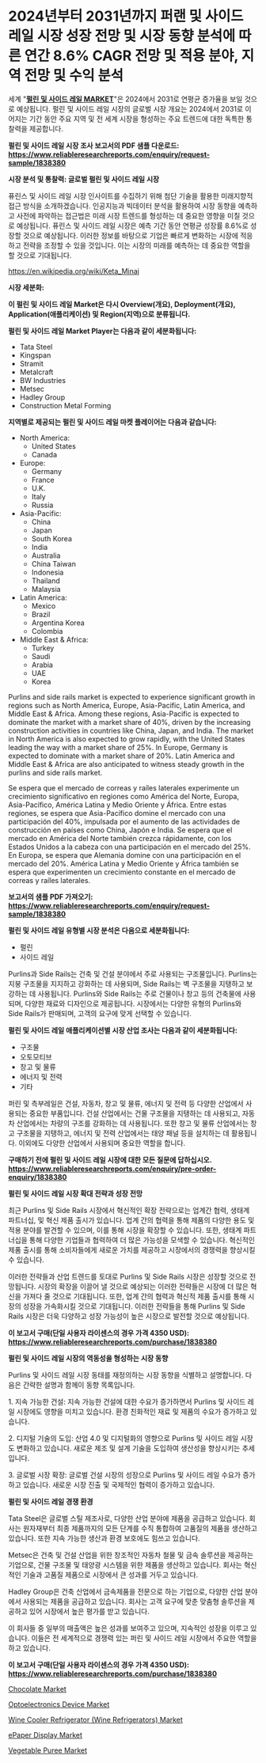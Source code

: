 <p><h1>2024년부터 2031년까지 퍼랜 및 사이드 레일 시장 성장 전망 및 시장 동향 분석에 따른 연간 8.6% CAGR 전망 및 적용 분야, 지역 전망 및 수익 분석</h1></p><p>세계 "<strong><a href="https://www.reliableresearchreports.com/purlins-and-side-rails-r1838380">펄린 및 사이드 레일 MARKET</a></strong>"은 2024에서 2031로 연평균 증가율을 보일 것으로 예상됩니다. 펄린 및 사이드 레일 시장의 글로벌 시장 개요는 2024에서 2031로 이어지는 기간 동안 주요 지역 및 전 세계 시장을 형성하는 주요 트렌드에 대한 독특한 통찰력을 제공합니다.</p>
<p><strong>펄린 및 사이드 레일 시장 조사 보고서의 PDF 샘플 다운로드: <a href="https://www.reliableresearchreports.com/enquiry/request-sample/1838380">https://www.reliableresearchreports.com/enquiry/request-sample/1838380</a></strong></p>
<p><strong>시장 분석 및 통찰력: 글로벌 펄린 및 사이드 레일 시장</strong></p>
<p><p>퓨린스 및 사이드 레일 시장 인사이트를 수집하기 위해 첨단 기술을 활용한 미래지향적 접근 방식을 소개하겠습니다. 인공지능과 빅데이터 분석을 활용하여 시장 동향을 예측하고 사전에 파악하는 접근법은 미래 시장 트렌드를 형성하는 데 중요한 영향을 미칠 것으로 예상됩니다. 퓨린스 및 사이드 레일 시장은 예측 기간 동안 연평균 성장률 8.6%로 성장할 것으로 예상됩니다. 이러한 정보를 바탕으로 기업은 빠르게 변화하는 시장에 적응하고 전략을 조정할 수 있을 것입니다. 이는 시장의 미래를 예측하는 데 중요한 역할을 할 것으로 기대됩니다.</p></p>
<p><a href="%7CAUTHORITHY_DOMAIN_URL%7C">https://en.wikipedia.org/wiki/Keta_Minaj</a></p>
<p><strong>시장 세분화:</strong></p>
<p><strong>이 펄린 및 사이드 레일 Market은 다시 Overview(개요), Deployment(개요), Application(애플리케이션) 및 Region(지역)으로 분류됩니다.</strong></p>
<p><strong>펄린 및 사이드 레일 Market Player는 다음과 같이 세분화됩니다:</strong></p>
<p><ul><li>Tata Steel</li><li>Kingspan</li><li>Stramit</li><li>Metalcraft</li><li>BW Industries</li><li>Metsec</li><li>Hadley Group</li><li>Construction Metal Forming</li></ul></p>
<p><strong>지역별로 제공되는 펄린 및 사이드 레일 마켓 플레이어는 다음과 같습니다:</strong></p>
<p><ul>
    <li>
        North America:
        <ul>
            <li>United States</li>
            <li>Canada</li>
        </ul>
    </li>
    <li>
        Europe:
        <ul>
            <li>Germany</li>
            <li>France</li>
            <li>U.K.</li>
            <li>Italy</li>
            <li>Russia</li>
        </ul>
    </li>
    <li>
        Asia-Pacific:
        <ul>
            <li>China</li>
            <li>Japan</li>
            <li>South Korea</li>
            <li>India</li>
            <li>Australia</li>
            <li>China Taiwan</li>
            <li>Indonesia</li>
            <li>Thailand</li>
            <li>Malaysia</li>
        </ul>
    </li>
    <li>
        Latin America:
        <ul>
            <li>Mexico</li>
            <li>Brazil</li>
            <li>Argentina Korea</li>
            <li>Colombia</li>
        </ul>
    </li>
    <li>
        Middle East & Africa:
        <ul>
            <li>Turkey</li>
            <li>Saudi</li>
            <li>Arabia</li>
            <li>UAE</li>
            <li>Korea</li>
        </ul>
    </li>
    </ul></p>
<p><p>Purlins and side rails market is expected to experience significant growth in regions such as North America, Europe, Asia-Pacific, Latin America, and Middle East & Africa. Among these regions, Asia-Pacific is expected to dominate the market with a market share of 40%, driven by the increasing construction activities in countries like China, Japan, and India. The market in North America is also expected to grow rapidly, with the United States leading the way with a market share of 25%. In Europe, Germany is expected to dominate with a market share of 20%. Latin America and Middle East & Africa are also anticipated to witness steady growth in the purlins and side rails market. </p><p>Se espera que el mercado de correas y raíles laterales experimente un crecimiento significativo en regiones como América del Norte, Europa, Asia-Pacífico, América Latina y Medio Oriente y África. Entre estas regiones, se espera que Asia-Pacífico domine el mercado con una participación del 40%, impulsada por el aumento de las actividades de construcción en países como China, Japón e India. Se espera que el mercado en América del Norte también crezca rápidamente, con los Estados Unidos a la cabeza con una participación en el mercado del 25%. En Europa, se espera que Alemania domine con una participación en el mercado del 20%. América Latina y Medio Oriente y África también se espera que experimenten un crecimiento constante en el mercado de correas y raíles laterales.</p></p>
<p><strong>보고서의 샘플 PDF 가져오기: <a href="https://www.reliableresearchreports.com/enquiry/request-sample/1838380">https://www.reliableresearchreports.com/enquiry/request-sample/1838380</a></strong></p>
<p><strong>펄린 및 사이드 레일 유형별 시장 분석은 다음으로 세분화됩니다:</strong></p>
<p><ul><li>펄린</li><li>사이드 레일</li></ul></p>
<p><p>Purlins과 Side Rails는 건축 및 건설 분야에서 주로 사용되는 구조물입니다. Purlins는 지붕 구조물을 지지하고 강화하는 데 사용되며, Side Rails는 벽 구조물을 지탱하고 보강하는 데 사용됩니다. Purlins와 Side Rails는 주로 건물이나 창고 등의 건축물에 사용되며, 다양한 재료와 디자인으로 제공됩니다. 시장에서는 다양한 유형의 Purlins와 Side Rails가 판매되며, 고객의 요구에 맞게 선택할 수 있습니다.</p></p>
<p><strong>펄린 및 사이드 레일 애플리케이션별 시장 산업 조사는 다음과 같이 세분화됩니다:</strong></p>
<p><ul><li>구조물</li><li>오토모티브</li><li>창고 및 물류</li><li>에너지 및 전력</li><li>기타</li></ul></p>
<p><p>퍼린 및 측부레일은 건설, 자동차, 창고 및 물류, 에너지 및 전력 등 다양한 산업에서 사용되는 중요한 부품입니다. 건설 산업에서는 건물 구조물을 지탱하는 데 사용되고, 자동차 산업에서는 차량의 구조를 강화하는 데 사용됩니다. 또한 창고 및 물류 산업에서는 창고 구조물을 지탱하고, 에너지 및 전력 산업에서는 태양 패널 등을 설치하는 데 활용됩니다. 이외에도 다양한 산업에서 사용되며 중요한 역할을 합니다.</p></p>
<p><strong>구매하기 전에 펄린 및 사이드 레일 시장에 대한 모든 질문에 답하십시오. <a href="https://www.reliableresearchreports.com/enquiry/pre-order-enquiry/1838380">https://www.reliableresearchreports.com/enquiry/pre-order-enquiry/1838380</a></strong></p>
<p><strong>펄린 및 사이드 레일 시장 확대 전략과 성장 전망</strong></p>
<p><p>최근 Purlins 및 Side Rails 시장에서 혁신적인 확장 전략으로는 업계간 협력, 생태계 파트너십, 및 혁신 제품 출시가 있습니다. 업계 간의 협력을 통해 제품의 다양한 용도 및 적용 분야를 발견할 수 있으며, 이를 통해 시장을 확장할 수 있습니다. 또한, 생태계 파트너십을 통해 다양한 기업들과 협력하여 더 많은 가능성을 모색할 수 있습니다. 혁신적인 제품 출시를 통해 소비자들에게 새로운 가치를 제공하고 시장에서의 경쟁력을 향상시킬 수 있습니다. </p><p>이러한 전략들과 산업 트렌드를 토대로 Purlins 및 Side Rails 시장은 성장할 것으로 전망됩니다. 시장의 확장을 이끌어 낼 것으로 예상되는 이러한 전략들은 시장에 더 많은 혁신을 가져다 줄 것으로 기대됩니다. 또한, 업계 간의 협력과 혁신적 제품 출시를 통해 시장의 성장을 가속화시킬 것으로 기대됩니다. 이러한 전략들을 통해 Purlins 및 Side Rails 시장은 더욱 다양하고 성장 가능성이 높은 시장으로 발전할 것으로 예상됩니다.</p></p>
<p><strong>이 보고서 구매(단일 사용자 라이센스의 경우 가격 4350 USD): <a href="https://www.reliableresearchreports.com/purchase/1838380">https://www.reliableresearchreports.com/purchase/1838380</a></strong></p>
<p><strong>펄린 및 사이드 레일 시장의 역동성을 형성하는 시장 동향</strong></p>
<p><p>Purlins 및 사이드 레일 시장 동태를 재정의하는 시장 동향을 식별하고 설명합니다. 다음은 간략한 설명과 함께이 동향 목록입니다. </p><p>1. 지속 가능한 건설: 지속 가능한 건설에 대한 수요가 증가하면서 Purlins 및 사이드 레일 시장에도 영향을 미치고 있습니다. 환경 친화적인 재료 및 제품의 수요가 증가하고 있습니다. </p><p>2. 디지털 기술의 도입: 산업 4.0 및 디지털화의 영향으로 Purlins 및 사이드 레일 시장도 변화하고 있습니다. 새로운 제조 및 설계 기술을 도입하여 생산성을 향상시키는 추세입니다. </p><p>3. 글로벌 시장 확장: 글로벌 건설 시장의 성장으로 Purlins 및 사이드 레일 수요가 증가하고 있습니다. 새로운 시장 진출 및 국제적인 협력이 증가하고 있습니다.</p></p>
<p><strong>펄린 및 사이드 레일 경쟁 환경</strong></p>
<p><p>Tata Steel은 글로벌 스틸 제조사로, 다양한 산업 분야에 제품을 공급하고 있습니다. 회사는 원자재부터 최종 제품까지의 모든 단계를 수직 통합하여 고품질의 제품을 생산하고 있습니다. 또한 지속 가능한 생산과 환경 보호에도 힘쓰고 있습니다.</p><p>Metsec은 건축 및 건설 산업을 위한 창조적인 자동차 철물 및 금속 솔루션을 제공하는 기업으로, 건물 구조물 및 태양광 시스템을 위한 제품을 생산하고 있습니다. 회사는 혁신적인 기술과 고품질 제품으로 시장에서 큰 성과를 거두고 있습니다.</p><p>Hadley Group은 건축 산업에서 금속제품을 전문으로 하는 기업으로, 다양한 산업 분야에서 사용되는 제품을 공급하고 있습니다. 회사는 고객 요구에 맞춘 맞춤형 솔루션을 제공하고 있어 시장에서 높은 평가를 받고 있습니다.</p><p>이 회사들 중 일부의 매출액은 높은 성과를 보여주고 있으며, 지속적인 성장을 이루고 있습니다. 이들은 전 세계적으로 경쟁력 있는 퍼린 및 사이드 레일 시장에서 주요한 역할을 하고 있습니다.</p></p>
<p><strong>이 보고서 구매(단일 사용자 라이센스의 경우 가격 4350 USD): <a href="https://www.reliableresearchreports.com/purchase/1838380">https://www.reliableresearchreports.com/purchase/1838380</a></strong></p>
<p><p><a href="https://github.com/markusgodoy/Market-Research-Report-List-5/blob/main/chocolate-market.md">Chocolate Market</a></p><p><a href="https://www.linkedin.com/pulse/optoelectronics-device-market-share-size-trends-industry-aph8c?trackingId=iyw%2BDP8STSSwvFkz8SY0AQ%3D%3D">Optoelectronics Device Market</a></p><p><a href="https://issuu.com/reportprime-2/docs/wine-cooler-refrigerator-wine-refri_965c6dbc7208d8">Wine Cooler Refrigerator (Wine Refrigerators) Market</a></p><p><a href="https://www.linkedin.com/pulse/epaper-display-market-size-type-1-3-inches31-6-inches61-10-24ipf?trackingId=Yxz0ul4LRSq8n8thuXUbPw%3D%3D">ePaper Display Market</a></p><p><a href="https://github.com/luckyshygirl/Market-Research-Report-List-6/blob/main/vegetable-puree-market.md">Vegetable Puree Market</a></p></p>